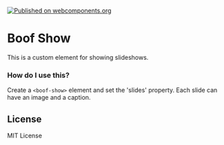 [![Published on webcomponents.org](https://img.shields.io/badge/webcomponents.org-published-blue.svg)](https://www.webcomponents.org/element/hdicksonjr/boof-show)
# Boof Show

This is a custom element for showing slideshows.

### How do I use this?

Create a `<boof-show>` element and set the 'slides' property.
Each slide can have an image and a caption.

## License

MIT License
